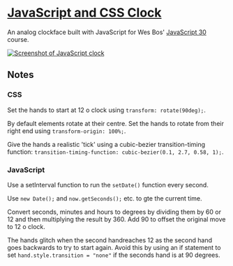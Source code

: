 # [JavaScript and CSS Clock](https://gk-hynes.github.io/js-and-css-clock/)

An analog clockface built with JavaScript for Wes Bos' [JavaScript 30](https://javascript30.com/) course.

[![Screenshot of JavaScript clock](https://screenshots.firefoxusercontent.com/images/60e26703-4af6-4f40-9716-5c10b11e4712.png)](https://gk-hynes.github.io/js-and-css-clock/)

## Notes

### CSS

Set the hands to start at 12 o clock using ```transform: rotate(90deg);```.

By default elements rotate at their centre. Set the hands to rotate from their right end using ```transform-origin: 100%;```. 

Give the hands a realistic 'tick' using a cubic-bezier transition-timing function: ```transition-timing-function: cubic-bezier(0.1, 2.7, 0.58, 1);```.

### JavaScript

Use a setInterval function to run the ```setDate()``` function every second. 

Use ```new Date();``` and ```now.getSeconds();``` etc. to gte the current time. 

Convert seconds, minutes and hours to degrees by dividing them by 60 or 12 and then multiplying the result by 360. Add 90 to offset the original move to 12 o clock. 

The hands glitch when the second handreaches 12 as the second hand goes backwards to try to start again. Avoid this by using an if statement to set ```hand.style.transition = "none"``` if the seconds hand is at 90 degrees. 

